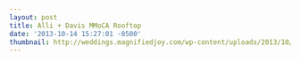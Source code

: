 ```yaml
---
layout: post
title: Alli + Davis MMoCA Rooftop
date: '2013-10-14 15:27:01 -0500'
thumbnail: http://weddings.magnifiedjoy.com/wp-content/uploads/2013/10/10-6-13-Allison-Davis-Wedding-Web-165-480x375.jpg
---
```


